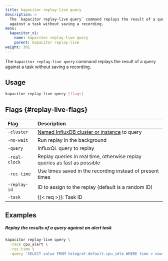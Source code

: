 ```yaml
---
title: kapacitor replay-live query
description: >
  The `kapacitor replay-live query` command replays the result of a query
  against a task without saving a recording.
menu:
  kapacitor_v1:
    name: kapacitor replay-live query
    parent: kapacitor replay-live
weight: 301
---
```


The `kapacitor replay-live query` command replays the result of a query
against a task without saving a recording.

## Usage

```sh
kapacitor replay-live query [flags]
```

## Flags {#replay-live-flags}

| Flag          | Description                                                                                         |
| :------------ | :-------------------------------------------------------------------------------------------------- |
| `-cluster`    | [Named InfluxDB cluster or instance](/kapacitor/v1/administration/configuration/#influxdb) to query |
| `-no-wait`    | Run replay in the background                                                                        |
| `-query`      | InfluxQL query to replay                                                                            |
| `-real-clock` | Replay queries in real time, otherwise replay queries as fast as possible                           |
| `-rec-time`   | Use times saved in the recording instead of present times                                           |
| `-replay-id`  | ID to assign to the replay (default is a random ID)                                                 |
| `-task`       | {{< req >}}: Task ID                                                                                |

## Examples

##### Replay the results of a query against an alert task

```sh
kapacitor replay-live query \
  -task cpu_alert \
  -rec-time \
  -query 'SELECT value FROM telegraf.default.cpu_idle WHERE time > now() - 1h'
```
